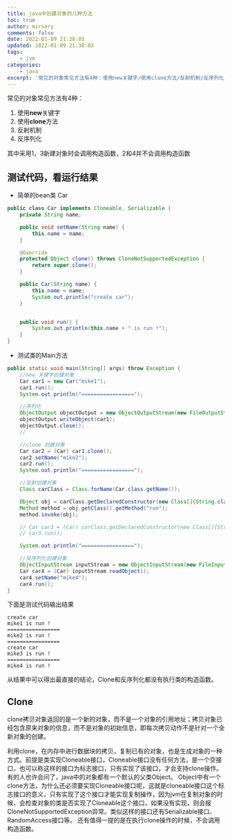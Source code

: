 ```yaml
---
title: java中创建对象的几种方法
toc: true
author: mirsery
comments: false
date: 2022-01-09 21:38:03
updated: 2022-01-09 21:38:03
tags:
    - jvm
categories:
    - java
excerpt: '常见的对象常见方法有4种：使用new关键字/使用clone方法/反射机制/反序列化'
---
```



<!-- toc -->

常见的对象常见方法有4种：
1. 使用**new**关键字
2. 使用**clone**方法
3. 反射机制
4. 反序列化

其中采用1，3新建对象时会调用构造函数，2和4并不会调用构造函数

## 测试代码，看运行结果
- 简单的bean类 Car
```java
public class Car implements Cloneable, Serializable {
    private String name;

    public void setName(String name) {
        this.name = name;
    }

    @Override
    protected Object clone() throws CloneNotSupportedException {
        return super.clone();
    }

    public Car(String name) {
        this.name = name;
        System.out.println("create car");
    }


    public void run() {
        System.out.println(this.name + " is run !");
    }
}
```

- 测试类的Main方法

```java
public static void main(String[] args) throw Exception {
    //new 关键字创建对象
    Car car1 = new Car("mike1");
    car1.run();
    System.out.println("=================");

    //序列化
    ObjectOutput objectOutput = new ObjectOutputStream(new FileOutputStream("Car"));
    objectOutput.writeObject(car1);
    objectOutput.close();
    //

    //clone 创建对象
    Car car2 = (Car) car1.clone();
    car2.setName("mike2");
    car2.run();
    System.out.println("=================");

    //反射创建对象
    Class carClass = Class.forName(Car.class.getName());

    Object obj = carClass.getDeclaredConstructor(new Class[]{String.class}).newInstance("mike3");
    Method method = obj.getClass().getMethod("run");
    method.invoke(obj);

    // Car car3 = (Car) carClass.getDeclaredConstructor(new Class[]{String.class}).newInstance("mike3");
    // car3.run();

    System.out.println("=================");

    //反序列化创建对象
    ObjectInputStream inputStream = new ObjectInputStream(new FileInputStream("Car"));
    Car car4 = (Car) inputStream.readObject();
    car4.setName("mike4");
    car4.run();
}
```

下面是测试代码输出结果
```
create car
mike1 is run !
=================
mike2 is run !
=================
create car
mike3 is run !
=================
mike4 is run !
```
从结果中可以得出最直接的结论，Clone和反序列化都没有执行类的构造函数。


## Clone 
clone拷贝对象返回的是一个新的对象，而不是一个对象的引用地址；拷贝对象已经包含原来对象的信息，而不是对象的初始信息，即每次拷贝动作不是针对一个全新对象的创建。

利用clone，在内存中进行数据块的拷贝，复制已有的对象，也是生成对象的一种方式。前提是类实现Cloneable接口，Cloneable接口没有任何方法，是一个空接口，也可以称这样的接口为标志接口，只有实现了该接口，才会支持clone操作。有的人也许会问了，java中的对象都有一个默认的父类Object。
Object中有一个clone方法，为什么还必须要实现Cloneable接口呢，这就是cloneable接口这个标志接口的意义，只有实现了这个接口才能实现复制操作，因为jvm在复制对象的时候，会检查对象的类是否实现了Cloneable这个接口，如果没有实现，则会报CloneNotSupportedException异常。类似这样的接口还有Serializable接口、RandomAccess接口等。
还有值得一提的是在执行clone操作的时候，不会调用构造函数。